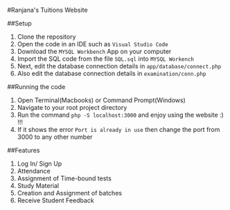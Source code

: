 #Ranjana's Tuitions Website

##Setup
1. Clone the repository
2. Open the code in an IDE such as `Visual Studio Code`
3. Download the `MYSQL Workbench` App on your computer
4. Import the SQL code from the file `SQL.sql` into `MYSQL Workench`
5. Next, edit the database connection details in `app/database/connect.php`
6. Also edit the database connection details in `examination/conn.php`

##Running the code
1. Open Terminal(Macbooks) or Command Prompt(Windows)
2. Navigate to your root project directory
3. Run the command `php -S localhost:3000` and enjoy using the website :) !!!
4. If it shows the error `Port is already in use` then change the port from 3000 to any other number

##Features
1. Log In/ Sign Up
2. Attendance
3. Assignment of Time-bound tests
4. Study Material
5. Creation and Assignment of batches
6. Receive Student Feedback
